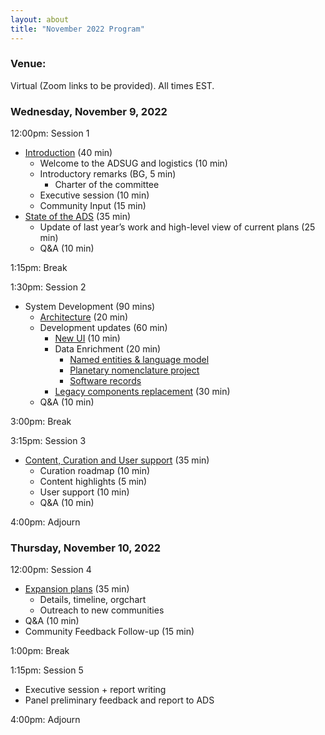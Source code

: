 ```yaml
---
layout: about
title: "November 2022 Program"
---
```

<base target="_blank">

### Venue:
Virtual (Zoom links to be provided). All times EST.

### Wednesday, November 9, 2022
12:00pm: Session 1
- [Introduction](https://drive.google.com/file/d/14reHipVhCwvC8Jl6XCsjb5d-F5M0hLkU/view?usp=share_link) (40 min)
  - Welcome to the ADSUG and logistics (10 min)
  - Introductory remarks (BG, 5 min)
    - Charter of the committee
  - Executive session (10 min)
  - Community Input (15 min)
- [State of the ADS](https://drive.google.com/file/d/1aop3qaNc7qXsnabEdkjZ_p4WnHNLXWub/view?usp=share_link) (35 min)
  - Update of last year’s work and high-level view of current plans (25 min)
  - Q&A (10 min)

1:15pm: Break

1:30pm: Session 2
- System Development (90 mins)
  - [Architecture](https://drive.google.com/file/d/1775tL_7WzvjQERbeUuHqL7LlezkbV5-K/view?usp=share_link) (20 min)
  - Development updates (60 min)
    - [New UI](https://drive.google.com/file/d/1_qO8v-YUYnDC7DbcKIYcmSdrpXJsjBDQ/view?usp=share_link) (10 min)
    - Data Enrichment (20 min)
      - [Named entities & language model](https://drive.google.com/file/d/1DC-JqGDekgfoqk-sO6EUSiWkV5G22PZi/view?usp=share_link)
      - [Planetary nomenclature project](https://drive.google.com/file/d/1Xm690WsRKq_fWx-DLybwXqexk4HLmMAs/view?usp=share_link)
      - [Software records](https://drive.google.com/file/d/1muJKgtfRB0h-Ow9-ObTvTWn36vmM5NDi/view?usp=share_link)
    - [Legacy components replacement](https://drive.google.com/file/d/1OqbJNl031_KubBoIBQn5cR37CWpsecth/view?usp=share_link) (30 min)
  - Q&A (10 min)

3:00pm: Break

3:15pm: Session 3
- [Content, Curation and User support](https://drive.google.com/file/d/13q61b1st42NiTESuAKYkOtcQXmm3k69O/view?usp=share_link) (35 min)
  - Curation roadmap (10 min)
  - Content highlights (5 min)
  - User support (10 min)
  - Q&A (10 min)

4:00pm: Adjourn

### Thursday, November 10, 2022
12:00pm: Session 4
- [Expansion plans](https://drive.google.com/file/d/1ogA9rv5pAe1s1AeLB_FnMaLEQvdUPQft/view?usp=share_link) (35 min)
  - Details, timeline, orgchart
  - Outreach to new communities
- Q&A (10 min)
- Community Feedback Follow-up (15 min)

1:00pm: Break

1:15pm: Session 5
- Executive session + report writing
- Panel preliminary feedback and report to ADS

4:00pm: Adjourn

